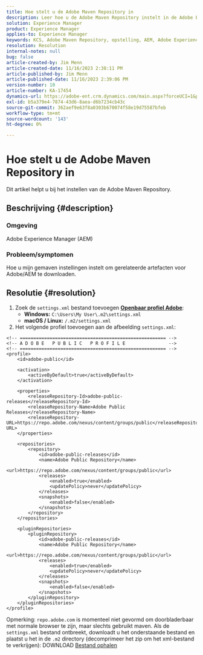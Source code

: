 ```yaml
---
title: Hoe stelt u de Adobe Maven Repository in
description: Leer hoe u de Adobe Maven Repository instelt in de Adobe Experience Manager.
solution: Experience Manager
product: Experience Manager
applies-to: Experience Manager
keywords: KCS, Adobe Maven Repository, opstelling, AEM, Adobe Experience Manager, repo, Hoe kan ik
resolution: Resolution
internal-notes: null
bug: false
article-created-by: Jim Menn
article-created-date: 11/16/2023 2:38:11 PM
article-published-by: Jim Menn
article-published-date: 11/16/2023 2:39:06 PM
version-number: 10
article-number: KA-17454
dynamics-url: https://adobe-ent.crm.dynamics.com/main.aspx?forceUCI=1&pagetype=entityrecord&etn=knowledgearticle&id=deda13c2-8d84-ee11-8179-6045bd006268
exl-id: b5a379e4-7874-43d6-8aea-d6b7234cb43c
source-git-commit: 362aef9e63f8a0303b670074f58e19d75587bfeb
workflow-type: tm+mt
source-wordcount: '143'
ht-degree: 0%

---
```


# Hoe stelt u de Adobe Maven Repository in


Dit artikel helpt u bij het instellen van de Adobe Maven Repository.

## Beschrijving {#description}


### <b>Omgeving</b>

Adobe Experience Manager (AEM)



### <b>Probleem/symptomen</b>

Hoe u mijn gemaven instellingen instelt om gerelateerde artefacten voor Adobe/AEM te downloaden.


## Resolutie {#resolution}


1. Zoek de `settings.xml` bestand toevoegen <b>[Openbaar profiel Adobe](https://repo.adobe.com/index.html)</b>:
   - <b>Windows:</b> `C:\Users\My User\.m2\settings.xml`
   - <b> macOS / Linux:</b> `/.m2/settings.xml`
2. Het volgende profiel toevoegen aan de afbeelding `settings.xml`:



```
<!-- ====================================================== -->
<!-- A D O B E   P U B L I C   P R O F I L E                -->
<!-- ====================================================== -->
<profile>
    <id>adobe-public</id>

    <activation>
        <activeByDefault>true</activeByDefault>
    </activation>

    <properties>
        <releaseRepository-Id>adobe-public-releases</releaseRepository-Id>
        <releaseRepository-Name>Adobe Public Releases</releaseRepository-Name>
        <releaseRepository-URL>https://repo.adobe.com/nexus/content/groups/public</releaseRepository-URL>
    </properties>

    <repositories>
        <repository>
            <id>adobe-public-releases</id>
            <name>Adobe Public Repository</name>
            <url>https://repo.adobe.com/nexus/content/groups/public</url>
            <releases>
                <enabled>true</enabled>
                <updatePolicy>never</updatePolicy>
            </releases>
            <snapshots>
                <enabled>false</enabled>
            </snapshots>
        </repository>
    </repositories>

    <pluginRepositories>
        <pluginRepository>
            <id>adobe-public-releases</id>
            <name>Adobe Public Repository</name>
            <url>https://repo.adobe.com/nexus/content/groups/public</url>
            <releases>
                <enabled>true</enabled>
                <updatePolicy>never</updatePolicy>
            </releases>
            <snapshots>
                <enabled>false</enabled>
            </snapshots>
        </pluginRepository>
    </pluginRepositories>
</profile>
```


Opmerking: `repo.adobe.com` is momenteel niet gevormd om doorbladerbaar met normale browser te zijn, maar slechts gebruikt maven. Als de `settings.xml` bestand ontbreekt, downloadt u het onderstaande bestand en plaatst u het in de `.m2` directory (decomprimeer het zip om het xml-bestand te verkrijgen): DOWNLOAD [Bestand ophalen](https://helpx.adobe.com/content/dam/help/en/experience-manager/kb/SetUpTheAdobeMavenRepository/jcr_content/main-pars/download_section/download-1/settings_xml.zip)
